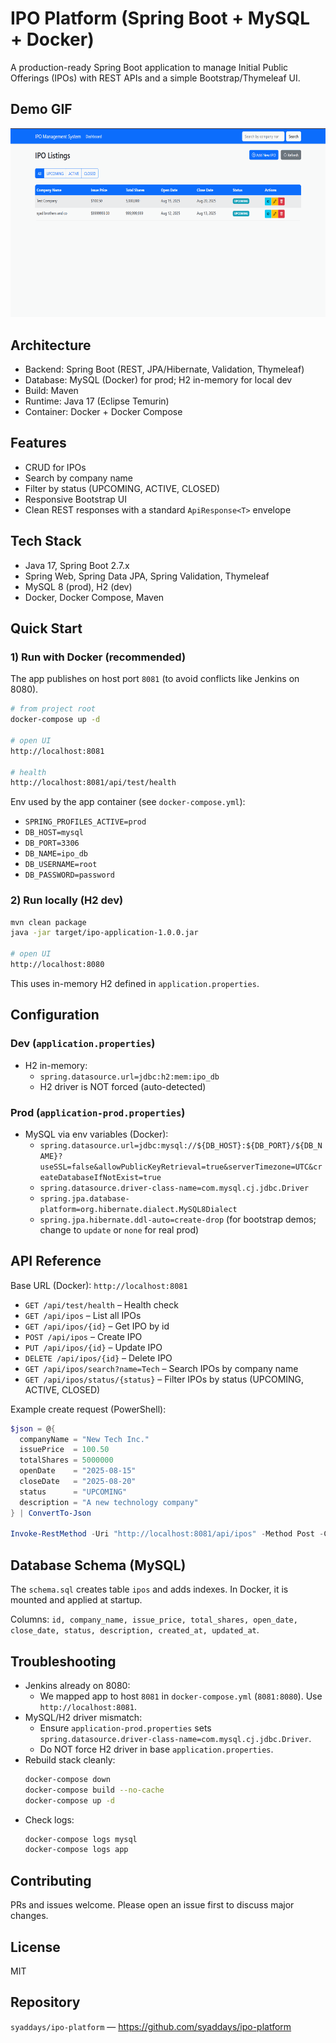 # IPO Platform (Spring Boot + MySQL + Docker)

A production-ready Spring Boot application to manage Initial Public Offerings (IPOs) with REST APIs and a simple Bootstrap/Thymeleaf UI.

## Demo GIF



![Application Demo](docs/demo.gif)


## Architecture
- Backend: Spring Boot (REST, JPA/Hibernate, Validation, Thymeleaf)
- Database: MySQL (Docker) for prod; H2 in-memory for local dev
- Build: Maven
- Runtime: Java 17 (Eclipse Temurin)
- Container: Docker + Docker Compose

## Features
- CRUD for IPOs
- Search by company name
- Filter by status (UPCOMING, ACTIVE, CLOSED)
- Responsive Bootstrap UI
- Clean REST responses with a standard `ApiResponse<T>` envelope

## Tech Stack
- Java 17, Spring Boot 2.7.x
- Spring Web, Spring Data JPA, Spring Validation, Thymeleaf
- MySQL 8 (prod), H2 (dev)
- Docker, Docker Compose, Maven

## Quick Start

### 1) Run with Docker (recommended)
The app publishes on host port `8081` (to avoid conflicts like Jenkins on 8080).

```bash
# from project root
docker-compose up -d

# open UI
http://localhost:8081

# health
http://localhost:8081/api/test/health
```

Env used by the app container (see `docker-compose.yml`):
- `SPRING_PROFILES_ACTIVE=prod`
- `DB_HOST=mysql`
- `DB_PORT=3306`
- `DB_NAME=ipo_db`
- `DB_USERNAME=root`
- `DB_PASSWORD=password`

### 2) Run locally (H2 dev)
```bash
mvn clean package
java -jar target/ipo-application-1.0.0.jar

# open UI
http://localhost:8080
```
This uses in-memory H2 defined in `application.properties`.

## Configuration

### Dev (`application.properties`)
- H2 in-memory:
  - `spring.datasource.url=jdbc:h2:mem:ipo_db`
  - H2 driver is NOT forced (auto-detected)

### Prod (`application-prod.properties`)
- MySQL via env variables (Docker):
  - `spring.datasource.url=jdbc:mysql://${DB_HOST}:${DB_PORT}/${DB_NAME}?useSSL=false&allowPublicKeyRetrieval=true&serverTimezone=UTC&createDatabaseIfNotExist=true`
  - `spring.datasource.driver-class-name=com.mysql.cj.jdbc.Driver`
  - `spring.jpa.database-platform=org.hibernate.dialect.MySQL8Dialect`
  - `spring.jpa.hibernate.ddl-auto=create-drop` (for bootstrap demos; change to `update` or `none` for real prod)

## API Reference
Base URL (Docker): `http://localhost:8081`

- `GET /api/test/health` – Health check
- `GET /api/ipos` – List all IPOs
- `GET /api/ipos/{id}` – Get IPO by id
- `POST /api/ipos` – Create IPO
- `PUT /api/ipos/{id}` – Update IPO
- `DELETE /api/ipos/{id}` – Delete IPO
- `GET /api/ipos/search?name=Tech` – Search IPOs by company name
- `GET /api/ipos/status/{status}` – Filter IPOs by status (UPCOMING, ACTIVE, CLOSED)

Example create request (PowerShell):
```powershell
$json = @{
  companyName = "New Tech Inc."
  issuePrice  = 100.50
  totalShares = 5000000
  openDate    = "2025-08-15"
  closeDate   = "2025-08-20"
  status      = "UPCOMING"
  description = "A new technology company"
} | ConvertTo-Json

Invoke-RestMethod -Uri "http://localhost:8081/api/ipos" -Method Post -ContentType "application/json" -Body $json
```

## Database Schema (MySQL)
The `schema.sql` creates table `ipos` and adds indexes. In Docker, it is mounted and applied at startup.

Columns: `id, company_name, issue_price, total_shares, open_date, close_date, status, description, created_at, updated_at`.

## Troubleshooting
- Jenkins already on 8080:
  - We mapped app to host `8081` in `docker-compose.yml` (`8081:8080`). Use `http://localhost:8081`.
- MySQL/H2 driver mismatch:
  - Ensure `application-prod.properties` sets `spring.datasource.driver-class-name=com.mysql.cj.jdbc.Driver`.
  - Do NOT force H2 driver in base `application.properties`.
- Rebuild stack cleanly:
  ```bash
  docker-compose down
  docker-compose build --no-cache
  docker-compose up -d
  ```
- Check logs:
  ```bash
  docker-compose logs mysql
  docker-compose logs app
  ```

## Contributing
PRs and issues welcome. Please open an issue first to discuss major changes.

## License
MIT

## Repository
`syaddays/ipo-platform` — https://github.com/syaddays/ipo-platform 
